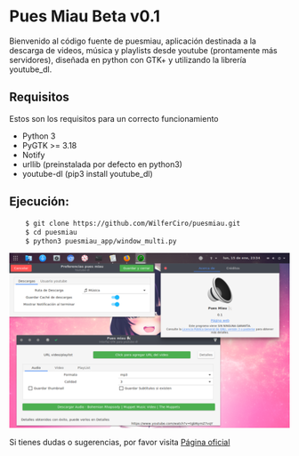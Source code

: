 Pues Miau Beta v0.1
==========

Bienvenido al código fuente de puesmiau, aplicación destinada a la descarga de videos, música y playlists desde youtube (prontamente más servidores), diseñada en python con GTK+ y utilizando la librería youtube_dl.

Requisitos
--------------------

Estos son los requisitos para un correcto funcionamiento

+ Python 3
+ PyGTK >= 3.18
+ Notify
+ urllib (preinstalada por defecto en python3)
+ youtube-dl (pip3 install youtube_dl) 

Ejecución:
--------------------

```[bash]
	$ git clone https://github.com/WilferCiro/puesmiau.git
	$ cd puesmiau
	$ python3 puesmiau_app/window_multi.py
```

![Pantallazo](docs/imagenes/captura2.png "De 150 x 150 píxeles")

Si tienes dudas o sugerencias, por favor visita [Página oficial](https://wilferciro.github.io/puesmiau/index.html "Página oficial")
